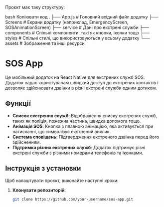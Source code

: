 Проєкт має таку структуру:

bash
Копіювати код
.
├── App.js # Головний вхідний файл додатку
├── Screens # Екрани додатку (наприклад, EmergencyScreen, SOSAnimationScreen)
├── service # Дані про екстрені служби
├── components # Спільні компоненти, такі як кнопки, іконки тощо
├── styles # Спільні стилі, що використовуються у всьому додатку
└── assets # Зображення та інші ресурси

# SOS App

Це мобільний додаток на React Native для екстрених служб SOS. Додаток надає користувачам швидкий доступ до екстрених контактів і дозволяє здійснювати дзвінки в різні екстрені служби одним дотиком.

## Функції

- **Список екстрених служб**: Відображення списку екстрених служб, таких як поліція, пожежна частина, швидка допомога тощо.
- **Анімація SOS**: Кнопка з плавною анімацією, яка активується при натисканні, що символізує екстрений виклик.
- **Система сповіщень**: Підтвердження екстреного дзвінка перед його здійсненням.
- **Підтримка різних екстрених служб**: Додаток підтримує різні екстрені служби з різними номерами телефонів та іконками.

## Інструкція з установки

Щоб налаштувати проєкт, виконайте наступні кроки:

1. **Клонувати репозиторій**:
   ```bash
   git clone https://github.com/your-username/sos-app.git
   ```
